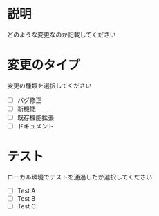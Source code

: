 # 説明
どのような変更なのか記載してください

# 変更のタイプ
変更の種類を選択してください

- [ ] バグ修正
- [ ] 新機能
- [ ] 既存機能拡張
- [ ] ドキュメント

# テスト
ローカル環境でテストを通過したか選択してください

- [ ] Test A
- [ ] Test B
- [ ] Test C 
